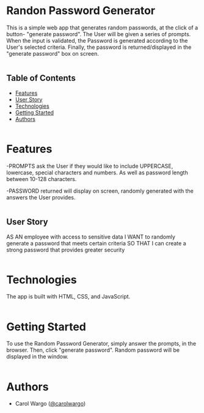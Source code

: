 # Randon Password Generator
This is a simple web app that generates random passwords, at the click of a button- "generate password". The User will be given a series of prompts. When the input is validated, the Password is generated according to the User's selected criteria. Finally, the password is returned/displayed in the "generate password" box on screen. 
```
```
## Table of Contents
- [Features](#features)
- [User Story](#user-story)
- [Technologies](#technologies)
- [Getting Started](#getting-started)
- [Authors](#authors)
```
```
# Features
-PROMPTS ask the User if they would like to include UPPERCASE, lowercase, special characters and numbers. As well as password length between 10-128 characters.

-PASSWORD returned will display on screen, randomly generated with the answers the User provides. 
```
```
## User Story
AS AN employee with access to sensitive data
I WANT to randomly generate a password that meets certain criteria
SO THAT I can create a strong password that provides greater security
```
```
#   Technologies
The app is built with HTML, CSS, and JavaScript. 
```
```
# Getting Started
To use the Random Password Generator, simply answer the prompts, in the browser. Then, click "generate password". Random password will be displayed in the window.
```
```
# Authors
- Carol Wargo  ([@carolwargo](https://github.com/carolwargo))





